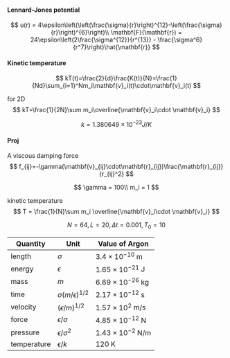 #### Lennard-Jones potential

$$
u(r) = 4\epsilon\left(\left(\frac{\sigma}{r}\right)^{12}-\left(\frac{\sigma}{r}\right)^{6}\right)\\
\mathbf{F}(\mathbf{r}) = 24\epsilon\left(2\frac{\sigma^{12}}{r^{13}} - \frac{\sigma^6}{r^7}\right)\hat{\mathbf{r}}
$$

#### Kinetic temperature

$$
kT(t)=\frac{2}{d}\frac{K(t)}{N}=\frac{1}{Nd}\sum_{i=1}^Nm_i\mathbf{v}_i(t)\cdot\mathbf{v}_i(t)
$$

for 2D
$$
kT=\frac{1}{2N}\sum m_i\overline{\mathbf{v}_i\cdot \mathbf{v}_i}
$$

$$
k = 1.380649\times 10^{-23} J/K
$$

#### Proj

A viscous damping force
$$
f_{ij}=-\gamma(\mathbf{v}_{ij}\cdot\mathbf{r}_{ij})\frac{\mathbf{r}_{ij}}{r_{ij}^2}
$$

$$
\gamma = 100\\
m_i = 1
$$

kinetic temperature
$$
T = \frac{1}{N}\sum m_i \overline{\mathbf{v}_i\cdot \mathbf{v}_i}
$$

$$
N = 64, L = 20, \Delta t = 0.001, T_0 = 10
$$

| Quantity    | Unit                       | Value of Argon           |
| ----------- | -------------------------- | ------------------------ |
| length      | $\sigma$                   | $3.4\times10^{-10}$ m    |
| energy      | $\epsilon$                 | $1.65\times 10^{-21}$ J  |
| mass        | $m$                        | $6.69\times 10^{-26}$ kg |
| time        | $\sigma(m/\epsilon)^{1/2}$ | $2.17\times 10^{-12}$ s  |
| velocity    | $(\epsilon/m)^{1/2}$       | $1.57\times 10^2$ m/s    |
| force       | $\epsilon/\sigma$          | $4.85\times 10^{-12}$ N  |
| pressure    | $\epsilon / \sigma^2$      | $1.43\times 10^{-2}$ N/m |
| temperature | $\epsilon / k$             | $120$ K                  |


